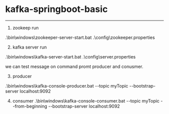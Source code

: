 # kafka-springboot-basic
------------------------
1.  zookeep run 

  .\bin\windows\zookeeper-server-start.bat .\config\zookeeper.properties 

2.  kafka server run 

 .\bin\windows\kafka-server-start.bat .\config\server.properties

  we can test message on command promt producer and conusmer.

3.  producer 

  .\bin\windows\kafka-console-producer.bat --topic myTopic --bootstrap-server localhost:9092 

4.  consumer 
  .\bin\windows\kafka-console-consumer.bat --topic myTopic --from-beginning --bootstrap-server localhost:9092
